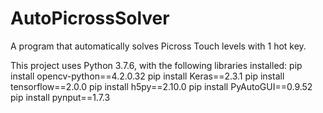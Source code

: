 # AutoPicrossSolver
A program that automatically solves Picross Touch levels with 1 hot key.

This project uses Python 3.7.6, with the following libraries installed:
pip install opencv-python==4.2.0.32
pip install Keras==2.3.1
pip install tensorflow==2.0.0
pip install h5py==2.10.0
pip install PyAutoGUI==0.9.52
pip install pynput==1.7.3
